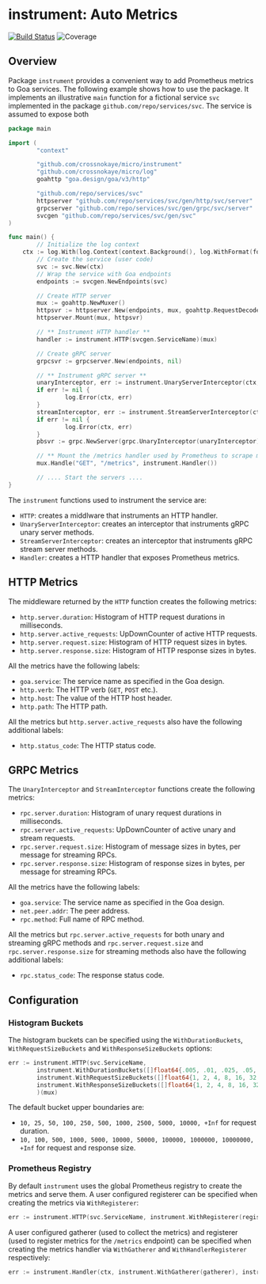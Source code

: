 # instrument: Auto Metrics

[![Build Status](https://github.com/crossnokaye/micro/workflows/CI/badge.svg?branch=main&event=push)](https://github.com/crossnokaye/micro/actions?query=branch%3Amain+event%3Apush)
![Coverage](https://img.shields.io/badge/Coverage-93.7%25-brightgreen)

## Overview

Package `instrument` provides a convenient way to add Prometheus metrics to Goa
services. The following example shows how to use the package. It implements an
illustrative `main` function for a fictional service `svc` implemented in the
package `github.com/repo/services/svc`. The service is assumed to expose both


```go
package main

import (
        "context"

        "github.com/crossnokaye/micro/instrument"
        "github.com/crossnokaye/micro/log"
       	goahttp "goa.design/goa/v3/http"

       	"github.com/repo/services/svc"
        httpserver "github.com/repo/services/svc/gen/http/svc/server"
       	grpcserver "github.com/repo/services/svc/gen/grpc/svc/server"
       	svcgen "github.com/repo/services/svc/gen/svc"
)

func main() {
        // Initialize the log context
	ctx := log.With(log.Context(context.Background(), log.WithFormat(format)), "svc", svcgen.ServiceName)
        // Create the service (user code)
        svc := svc.New(ctx)
        // Wrap the service with Goa endpoints
        endpoints := svcgen.NewEndpoints(svc)

        // Create HTTP server
        mux := goahttp.NewMuxer()
        httpsvr := httpserver.New(endpoints, mux, goahttp.RequestDecoder, goahttp.ResponseEncoder, nil, nil)
        httpserver.Mount(mux, httpsvr)

        // ** Instrument HTTP handler **
        handler := instrument.HTTP(svcgen.ServiceName)(mux)

        // Create gRPC server
        grpcsvr := grpcserver.New(endpoints, nil)

        // ** Instrument gRPC server **
        unaryInterceptor, err := instrument.UnaryServerInterceptor(ctx, svcgen.ServiceName)
        if err != nil {
                log.Error(ctx, err)
        }
        streamInterceptor, err := instrument.StreamServerInterceptor(ctx, svcgen.ServiceName)
        if err != nil {
                log.Error(ctx, err)
        }
        pbsvr := grpc.NewServer(grpc.UnaryInterceptor(unaryInterceptor), grpc.StreamInterceptor(streamInterceptor))

        // ** Mount the /metrics handler used by Prometheus to scrape metrics **
        mux.Handle("GET", "/metrics", instrument.Handler())

        // .... Start the servers ....
}
```

The `instrument` functions used to instrument the service are:

* `HTTP`: creates a middlware that instruments an HTTP handler.
* `UnaryServerInterceptor`: creates an interceptor that instruments gRPC unary server methods.
* `StreamServerInterceptor`: creates an interceptor that instruments gRPC stream server methods.
* `Handler`: creates a HTTP handler that exposes Prometheus metrics.

## HTTP Metrics

The middleware returned by the `HTTP` function creates the following metrics:

* `http.server.duration`: Histogram of HTTP request durations in milliseconds.
* `http.server.active_requests`: UpDownCounter of active HTTP requests.
* `http.server.request.size`: Histogram of HTTP request sizes in bytes.
* `http.server.response.size`: Histogram of HTTP response sizes in bytes.

All the metrics have the following labels:

* `goa.service`: The service name as specified in the Goa design.
* `http.verb`: The HTTP verb (`GET`, `POST` etc.).
* `http.host`: The value of the HTTP host header.
* `http.path`: The HTTP path.

All the metrics but `http.server.active_requests` also have the following
additional labels:

* `http.status_code`: The HTTP status code.

## GRPC Metrics

The `UnaryInterceptor` and `StreamInterceptor` functions create the following
metrics:

* `rpc.server.duration`: Histogram of unary request durations in milliseconds.
* `rpc.server.active_requests`: UpDownCounter of active unary and stream requests.
* `rpc.server.request.size`: Histogram of message sizes in bytes, per message for streaming RPCs.
* `rpc.server.response.size`: Histogram of response sizes in bytes, per message for streaming RPCs.

All the metrics have the following labels:

* `goa.service`: The service name as specified in the Goa design.
* `net.peer.addr`: The peer address.
* `rpc.method`: Full name of RPC method.

All the metrics but `rpc.server.active_requests` for both unary and streaming
gRPC methods and `rpc.server.request.size` and `rpc.server.response.size` for
streaming methods also have the following additional labels:

* `rpc.status_code`: The response status code.

## Configuration

### Histogram Buckets
The histogram buckets can be specified using the `WithDurationBuckets`,
`WithRequestSizeBuckets` and `WithResponseSizeBuckets` options:

```go
err := instrument.HTTP(svc.ServiceName,
        instrument.WithDurationBuckets([]float64{.005, .01, .025, .05, .1, .25, .5, 1, 2.5, 5, 10}),
        instrument.WithRequestSizeBuckets([]float64{1, 2, 4, 8, 16, 32, 64, 128, 256, 512, 1024}),
        instrument.WithResponseSizeBuckets([]float64{1, 2, 4, 8, 16, 32, 64, 128, 256, 512, 1024}),
        )(mux)
```

The default bucket upper boundaries are:

* `10, 25, 50, 100, 250, 500, 1000, 2500, 5000, 10000, +Inf` for request duration.
* `10, 100, 500, 1000, 5000, 10000, 50000, 100000, 1000000, 10000000, +Inf` for request and response size.

### Prometheus Registry

By default `instrument` uses the global Prometheus registry to create the
metrics and serve them. A user configured registerer can be specified when
creating the metrics via `WithRegisterer`:

```go
err := instrument.HTTP(svc.ServiceName, instrument.WithRegisterer(registerer))(mux)
```

A user configured gatherer (used to collect the metrics) and registerer (used to
register metrics for the `/metrics` endpoint) can be specified when creating the
metrics handler via `WithGatherer` and `WithHandlerRegisterer` respectively:

```go
err := instrument.Handler(ctx, instrument.WithGatherer(gatherer), instrument.WithHandlerRegisterer(registerer))
```
